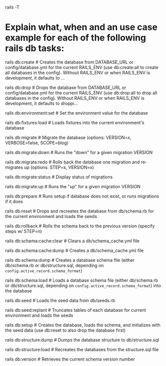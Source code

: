 rails -T

# Explain what, when and an use case example for each of the following rails db tasks:

rails db:create # Creates the database from DATABASE_URL or config/database.yml for the current RAILS_ENV (use db:create:all to create all databases in the config). Without RAILS_ENV or when RAILS_ENV is development, it defaults to ...

rails db:drop # Drops the database from DATABASE_URL or config/database.yml for the current RAILS_ENV (use db:drop:all to drop all databases in the config). Without RAILS_ENV or when RAILS_ENV is development, it defaults to droppi...

rails db:environment:set # Set the environment value for the database

rails db:fixtures:load # Loads fixtures into the current environment's database

rails db:migrate # Migrate the database (options: VERSION=x, VERBOSE=false, SCOPE=blog)

rails db:migrate:down # Runs the "down" for a given migration VERSION

rails db:migrate:redo # Rolls back the database one migration and re-migrates up (options: STEP=x, VERSION=x)

rails db:migrate:status # Display status of migrations

rails db:migrate:up # Runs the "up" for a given migration VERSION

rails db:prepare # Runs setup if database does not exist, or runs migrations if it does

rails db:reset # Drops and recreates the database from db/schema.rb for the current environment and loads the seeds

rails db:rollback # Rolls the schema back to the previous version (specify steps w/ STEP=n)

rails db:schema:cache:clear # Clears a db/schema_cache.yml file

rails db:schema:cache:dump # Creates a db/schema_cache.yml file

rails db:schema:dump # Creates a database schema file (either db/schema.rb or db/structure.sql, depending on `config.active_record.schema_format`)

rails db:schema:load # Loads a database schema file (either db/schema.rb or db/structure.sql, depending on `config.active_record.schema_format`) into the database

rails db:seed # Loads the seed data from db/seeds.rb

rails db:seed:replant # Truncates tables of each database for current environment and loads the seeds

rails db:setup # Creates the database, loads the schema, and initializes with the seed data (use db:reset to also drop the database first)

rails db:structure:dump # Dumps the database structure to db/structure.sql

rails db:structure:load # Recreates the databases from the structure.sql file

rails db:version # Retrieves the current schema version number



